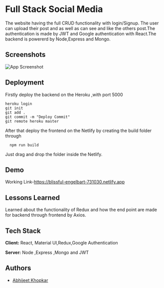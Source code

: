 
# Full Stack Social Media

The website having the full CRUD functionality with login/Signup. The user can upload their post and as well as can see and like the others post.The authentication is made 
by JWT and Google authentication with React.The backend is powererd by Node,Express and Mongo.



## Screenshots

![App Screenshot](https://user-images.githubusercontent.com/61404772/189519803-330a6c66-6a24-4710-9bad-47ac097fef10.png)


  


## Deployment

Firstly deploy the backend on the Heroku ,with port
5000

```
heroku login
git init 
git add .
git commit -m "Deploy Commit"
git remote heroku master

```

After that deploy the frontend on the Netlify
by creating the build folder through

```
  npm run build
```
Just drag and drop the folder inside the Netlify.




  
## Demo

Working Link-https://blissful-engelbart-731030.netlify.app

  
## Lessons Learned

Learned about the functionality of Redux and how the end point are made for backend through frontend by Axios.


  
## Tech Stack

**Client:** React, Material UI,Redux,Google Authentication

**Server:** Node ,Express ,Mongo and JWT

  
## Authors

- [Abhijeet Khopkar](https://www.github.com/jeetabhi01)

  
